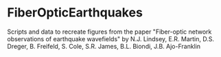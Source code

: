 # FiberOpticEarthquakes
Scripts and data to recreate figures from the paper "Fiber-optic network observations of earthquake wavefields" by N.J. Lindsey,  E.R. Martin, D.S. Dreger, B. Freifeld, S. Cole, S.R. James, B.L. Biondi, J.B. Ajo-Franklin
